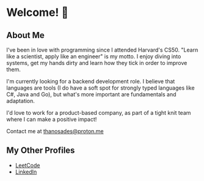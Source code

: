 # Welcome! 👋

## About Me
I've been in love with programming since I attended Harvard's CS50. "Learn like a scientist, apply like an engineer" is my motto. 
I enjoy diving into systems, get my hands dirty and learn how they tick in order to improve them.

I'm currently looking for a backend development role. I believe that languages are tools (I do have a soft spot for strongly typed languages like C#, Java and Go), 
but what's more important are fundamentals and adaptation.

I'd love to work for a product-based company, as part of a tight knit team where I can make a positive impact!

Contact me at thanosades@proton.me

## My Other Profiles
- [LeetCode](https://leetcode.com/popbee/)
- [LinkedIn](https://www.linkedin.com/in/thanosades/)
